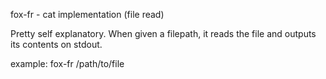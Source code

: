 fox-fr - cat implementation (file read)

Pretty self explanatory. When given a filepath, it reads the file and outputs its contents on stdout.


example: fox-fr /path/to/file

